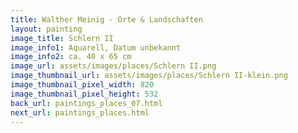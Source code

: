 ```yaml
---
title: Walther Meinig - Orte & Landschaften
layout: painting
image_title: Schlern II
image_info1: Aquarell, Datum unbekannt
image_info2: ca. 40 x 65 cm
image_url: assets/images/places/Schlern II.png
image_thumbnail_url: assets/images/places/Schlern II-klein.png
image_thumbnail_pixel_width: 820
image_thumbnail_pixel_height: 532
back_url: paintings_places_07.html
next_url: paintings_places.html
---
```


